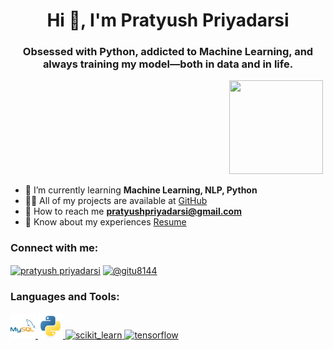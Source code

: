 <h1 align="center">Hi 👋, I'm Pratyush Priyadarsi</h1>
<h3 align="center">Obsessed with Python, addicted to Machine Learning, and always training my model—both in data and in life.</h3>

<p align="right"><img src="https://media2.giphy.com/media/7NS9RAepPQ0HJ85qJz/giphy.gif" width="150" height="150">&nbsp;</p>

- 🌱 I’m currently learning **Machine Learning, NLP, Python**
- 👨‍💻 All of my projects are available at [GitHub](https://github.com/Pratyushprat01)
- 📧 How to reach me **pratyushpriyadarsi@gmail.com**
- 📝 Know about my experiences [Resume](https://drive.google.com/file/d/1tgz8dOyDkFSmCEr3JWMuPF3rnyTW-MaJ/view?usp=sharing)

<h3 align="left">Connect with me:</h3>
<p align="left">
<a href="https://linkedin.com/in/pratyush priyadarsi" target="blank"><img align="center" src="https://raw.githubusercontent.com/rahuldkjain/github-profile-readme-generator/master/src/images/icons/Social/linked-in-alt.svg" alt="pratyush priyadarsi" height="30" width="40" /></a>
<a href="https://www.hackerrank.com/@gitu8144" target="blank"><img align="center" src="https://raw.githubusercontent.com/rahuldkjain/github-profile-readme-generator/master/src/images/icons/Social/hackerrank.svg" alt="@gitu8144" height="30" width="40" /></a>
</p>

<h3 align="left">Languages and Tools:</h3>
<p align="left"> 
  <a href="https://www.mysql.com/" target="_blank" rel="noreferrer"> <img src="https://raw.githubusercontent.com/devicons/devicon/master/icons/mysql/mysql-original-wordmark.svg" alt="mysql" width="40" height="40"/> </a> 
  <a href="https://www.python.org" target="_blank" rel="noreferrer"> <img src="https://raw.githubusercontent.com/devicons/devicon/master/icons/python/python-original.svg" alt="python" width="40" height="40"/> </a> 
  <a href="https://scikit-learn.org/" target="_blank" rel="noreferrer"> <img src="https://upload.wikimedia.org/wikipedia/commons/0/05/Scikit_learn_logo_small.svg" alt="scikit_learn" width="40" height="40"/> </a> 
  <a href="https://www.tensorflow.org" target="_blank" rel="noreferrer"> <img src="https://www.vectorlogo.zone/logos/tensorflow/tensorflow-icon.svg" alt="tensorflow" width="40" height="40"/> </a> 
</p>
